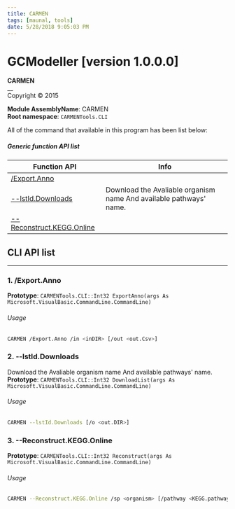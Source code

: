 ```yaml
---
title: CARMEN
tags: [maunal, tools]
date: 5/28/2018 9:05:03 PM
---
```

# GCModeller [version 1.0.0.0]
> 

<!--more-->

**CARMEN**<br/>
__<br/>
Copyright ©  2015

**Module AssemblyName**: CARMEN<br/>
**Root namespace**: ``CARMENTools.CLI``<br/>


All of the command that available in this program has been list below:

##### Generic function API list
|Function API|Info|
|------------|----|
|[/Export.Anno](#/Export.Anno)||
|[--lstId.Downloads](#--lstId.Downloads)|Download the Avaliable organism name And available pathways' name.|
|[--Reconstruct.KEGG.Online](#--Reconstruct.KEGG.Online)||

## CLI API list
--------------------------
<h3 id="/Export.Anno"> 1. /Export.Anno</h3>


**Prototype**: ``CARMENTools.CLI::Int32 ExportAnno(args As Microsoft.VisualBasic.CommandLine.CommandLine)``

###### Usage
```bash
CARMEN /Export.Anno /in <inDIR> [/out <out.Csv>]
```
<h3 id="--lstId.Downloads"> 2. --lstId.Downloads</h3>

Download the Avaliable organism name And available pathways' name.
**Prototype**: ``CARMENTools.CLI::Int32 DownloadList(args As Microsoft.VisualBasic.CommandLine.CommandLine)``

###### Usage
```bash
CARMEN --lstId.Downloads [/o <out.DIR>]
```
<h3 id="--Reconstruct.KEGG.Online"> 3. --Reconstruct.KEGG.Online</h3>


**Prototype**: ``CARMENTools.CLI::Int32 Reconstruct(args As Microsoft.VisualBasic.CommandLine.CommandLine)``

###### Usage
```bash
CARMEN --Reconstruct.KEGG.Online /sp <organism> [/pathway <KEGG.pathwayId> /out <outDIR>]
```
